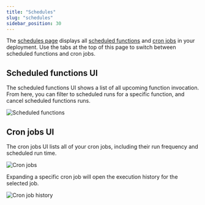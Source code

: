 ```yaml
---
title: "Schedules"
slug: "schedules"
sidebar_position: 30
---
```


The [schedules page](https://dashboard.convex.dev/deployment/schedules) displays
all [scheduled functions](docs/scheduling/scheduled-functions.mdx) and
[cron jobs](/docs/scheduling/cron-jobs.mdx) in your deployment. Use the tabs at
the top of this page to switch between scheduled functions and cron jobs.

## Scheduled functions UI

The scheduled functions UI shows a list of all upcoming function invocation.
From here, you can filter to scheduled runs for a specific function, and cancel
scheduled functions runs.

![Scheduled functions](/screenshots/scheduled_functions.png)

## Cron jobs UI

The cron jobs UI lists all of your cron jobs, including their run frequency and
scheduled run time.

![Cron jobs](/screenshots/cron_jobs.png)

Expanding a specific cron job will open the execution history for the selected
job.

![Cron job history](/screenshots/cron_job_history.png)
